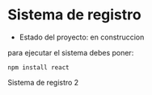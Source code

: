 <h1> Sistema de registro </h1>

- Estado del proyecto: en construccion

para ejecutar el sistema debes poner:

```npm install react```

Sistema de registro 2 
